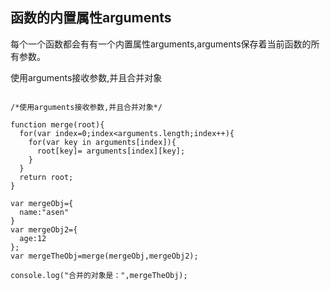 ## 函数的内置属性arguments

每个一个函数都会有有一个内置属性arguments,arguments保存着当前函数的所有参数。


使用arguments接收参数,并且合并对象

```

/*使用arguments接收参数,并且合并对象*/

function merge(root){
  for(var index=0;index<arguments.length;index++){
    for(var key in arguments[index]){
      root[key]= arguments[index][key];
    }
  }
  return root;
}

var mergeObj={
  name:"asen"
}
var mergeObj2={
  age:12
};
var mergeTheObj=merge(mergeObj,mergeObj2);

console.log("合并的对象是：",mergeTheObj);

```
